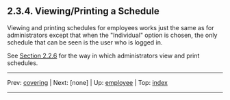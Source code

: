 ## 2.3.4. Viewing/Printing a Schedule

Viewing and printing schedules for employees works just the same as for administrators except that when the "Individual" option is chosen, the only schedule that can be seen is the user who is logged in.

See [Section 2.2.6](../administrator/admin-view-print.md) for the way in which administrators view and print schedules.

* * *
Prev: [covering](covering.md) | Next: \[none] | Up: [employee](employee.md) | Top: [index](../../index.md)
* * *
